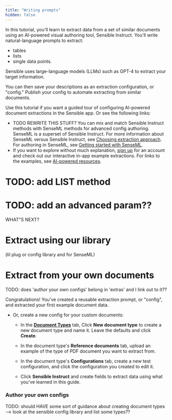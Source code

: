 ```yaml
---
title: "Writing prompts"
hidden: false
---
```


In this tutorial, you'll learn to extract data from a set of similar documents using an AI-powered visual authoring tool, Sensible Instruct. You'll write natural-language prompts to extract:

- tables
- lists
- single data points.

Sensible uses large-language models (LLMs) such as GPT-4 to extract your target information.

You can then save your descriptions as an extraction configuration, or "config." Publish your config to automate extracting from similar documents.  

Use this tutorial if you want a guided tour of configuring AI-powered document extractions in the Sensible app. Or see the following links:

- TODO REWRITE THIS STUFF? You can mix and match Sensible Instruct methods with SenseML methods for advanced config authoring. SenseML is a superset of Sensible Instruct. For more information about SenseML versus Sensible Instruct, see [Choosing extraction approach](doc:author). For authoring in SenseML, see [Getting started with SenseML](doc:getting-started).
- If you want to explore without much explanation, [sign up](https://app.sensible.so/register) for an account and check out our interactive in-app example extractions. For links to the examples, see [AI-powered resources](doc:no-code).



# TODO: add LIST method

# TODO: add an advanced param??



WHAT"S NEXT?

# Extract using our library

(lil plug or config library and for SenseML)

# Extract from your own documents

TODO: does 'author your own configs' belong in 'extras' and I link out to it??

Congratulations! You've created a reusable extraction prompt, or "config", and extracted your first example document data. 

- Or, create a new config for your custom documents:

  - In the [**Document Types**](https://app.sensible.so/document-types/) tab, Click **New document type**  to create a new document type and name  it. Leave the defaults and click **Create**.

  - In the document type's **Reference documents** tab, upload an example of the type of PDF document you want to extract from.

  - In the document type's **Configurations** tab, create a new test configuration, and click the configuration you created to edit it.

  - Click **Sensible Instruct** and create fields to extract data using what you've learned in this guide.

### Author your own configs

TODO: should HAVE some sort of guidance about creating document types --> look at the sensible config library and list some types??